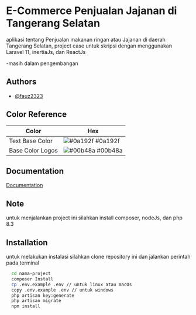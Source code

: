 
# E-Commerce Penjualan Jajanan di Tangerang Selatan

aplikasi tentang Penjualan makanan ringan atau Jajanan di daerah Tangerang Selatan, project case untuk skripsi dengan menggunakan Laravel 11, inertiaJs, dan ReactJs

-masih dalam pengembangan


## Authors

- [@fauz2323](https://www.github.com/fauz2323)
## Color Reference

| Color             | Hex                                                                |
| ----------------- | ------------------------------------------------------------------ |
| Text Base Color | ![#0a192f](https://via.placeholder.com/10/0a192f?text=+) #0a192f |
| Base Color Logos| ![#00b48a](https://via.placeholder.com/10/00b48a?text=+) #00b48a |


## Documentation

[Documentation](https://linktodocumentation)


## Note

untuk menjalankan project ini silahkan install composer, nodeJs, dan php 8.3

## Installation

untuk melakukan instalasi silahkan clone repository ini dan jalankan perintah pada terminal

```bash
  cd nama-project
  composer Install
  cp .env.example .env // untuk linux atau macOs
  copy .env.example .env // untuk windows
  php artisan key:generate
  php artisan migrate
  npm install

```
    
